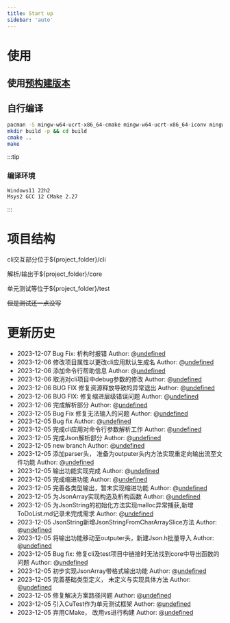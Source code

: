 ```yaml
---
title: Start up
sidebar: 'auto'
---
```

# 使用

## 使用[预构建版本](https://github.com/undefined-ux/json-parser-homework/release)

## 自行编译
```bash
pacman -S mingw-w64-ucrt-x86_64-cmake mingw-w64-ucrt-x86_64-iconv mingw-w64-ucrt-x86_64-ninja --needed
mkdir build -p && cd build
cmake .. 
make
```

:::tip
### 编译环境
```
Windows11 22h2
Msys2 GCC 12 CMake 2.27
```
:::


# 项目结构
cli交互部分位于${project_folder}/cli

解析/输出于${project_folder}/core

单元测试等位于${project_folder}/test

<del>但是测试还一点没写</del>

# 更新历史
- 2023-12-07 Bug Fix: 析构时报错   Author: @[undefined](mailto:undefined_1@outlook.com)
- 2023-12-06 修改项目属性以更改cli应用默认生成名   Author: @[undefined](mailto:undefined_1@outlook.com)
- 2023-12-06  添加命令行帮助信息   Author: @[undefined](mailto:undefined_1@outlook.com)
- 2023-12-06 取消对cli项目中debug参数的修改   Author: @[undefined](mailto:undefined_1@outlook.com)
- 2023-12-06 BUG FIX 修复资源释放导致的异常退出   Author: @[undefined](mailto:undefined_1@outlook.com)
- 2023-12-06 BUG FIX: 修复缩进层级错误问题   Author: @[undefined](mailto:undefined_1@outlook.com)
- 2023-12-06 完成解析部分   Author: @[undefined](mailto:undefined_1@outlook.com)
- 2023-12-05 Bug Fix 修复无法输入的问题   Author: @[undefined](mailto:undefined_1@outlook.com)
- 2023-12-05 Bug fix   Author: @[undefined](mailto:undefined_1@outlook.com)
- 2023-12-05 完成cli应用对命令行参数解析工作   Author: @[undefined](mailto:undefined_1@outlook.com)
- 2023-12-05 完成Json解析部分   Author: @[undefined](mailto:undefined_1@outlook.com)
- 2023-12-05 new branch   Author: @[undefined](mailto:undefined_1@outlook.com)
- 2023-12-05 添加parser头， 准备为outputer头内方法实现重定向输出流至文件功能   Author: @[undefined](mailto:undefined_1@outlook.com)
- 2023-12-05 输出功能实现完成   Author: @[undefined](mailto:undefined_1@outlook.com)
- 2023-12-05 完成缩进功能   Author: @[undefined](mailto:undefined_1@outlook.com)
- 2023-12-05 完善各类型输出，暂未实现缩进功能   Author: @[undefined](mailto:undefined_1@outlook.com)
- 2023-12-05 为JsonArray实现构造及析构函数   Author: @[undefined](mailto:undefined_1@outlook.com)
- 2023-12-05 为JsonString的初始化方法实现malloc异常捕获,新增ToDoList.md记录未完成需求   Author: @[undefined](mailto:undefined_1@outlook.com)
- 2023-12-05 JsonString新增JsonStringFromCharArraySlice方法   Author: @[undefined](mailto:undefined_1@outlook.com)
- 2023-12-05 将输出功能移动至outputer头，新建Json.h批量导入   Author: @[undefined](mailto:undefined_1@outlook.com)
- 2023-12-05 Bug fix: 修复cli及test项目中链接时无法找到core中导出函数的问题   Author: @[undefined](mailto:undefined_1@outlook.com)
- 2023-12-05 初步实现JsonArray带格式输出功能   Author: @[undefined](mailto:undefined_1@outlook.com)
- 2023-12-05 完善基础类型定义， 未定义与实现具体方法   Author: @[undefined](mailto:undefined_1@outlook.com)
- 2023-12-05 修复解决方案路径问题   Author: @[undefined](mailto:undefined_1@outlook.com)
- 2023-12-05 引入CuTest作为单元测试框架   Author: @[undefined](mailto:undefined_1@outlook.com)
- 2023-12-05 弃用CMake， 改用vs进行构建   Author: @[undefined](mailto:undefined_1@outlook.com)